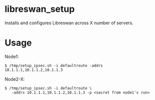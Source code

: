 # libreswan_setup
Installs and configures Libreswan across X number of servers.

# Usage

Node1:
```
$ /tmp/setup_ipsec.sh -i defaultroute -addrs 10.1.1.1,10.1.1.2,10.1.1.3
```

Node2-X:
```
$ /tmp/setup_ipsec.sh -i defaultroute \
   -addrs 10.1.1.1,10.1.1.2,10.1.1.3 -p <secret from node1's run>
```
